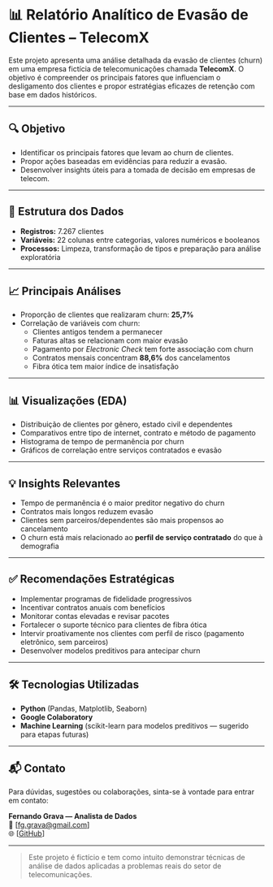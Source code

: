 # 📊 Relatório Analítico de Evasão de Clientes – TelecomX

Este projeto apresenta uma análise detalhada da evasão de clientes (churn) em uma empresa fictícia de telecomunicações chamada **TelecomX**. O objetivo é compreender os principais fatores que influenciam o desligamento dos clientes e propor estratégias eficazes de retenção com base em dados históricos.

---

## 🔍 Objetivo

- Identificar os principais fatores que levam ao churn de clientes.
- Propor ações baseadas em evidências para reduzir a evasão.
- Desenvolver insights úteis para a tomada de decisão em empresas de telecom.

---

## 📂 Estrutura dos Dados

- **Registros:** 7.267 clientes
- **Variáveis:** 22 colunas entre categorias, valores numéricos e booleanos
- **Processos:** Limpeza, transformação de tipos e preparação para análise exploratória

---

## 📈 Principais Análises

- Proporção de clientes que realizaram churn: **25,7%**
- Correlação de variáveis com churn:
  - Clientes antigos tendem a permanecer
  - Faturas altas se relacionam com maior evasão
  - Pagamento por *Electronic Check* tem forte associação com churn
  - Contratos mensais concentram **88,6%** dos cancelamentos
  - Fibra ótica tem maior índice de insatisfação

---

## 📊 Visualizações (EDA)

- Distribuição de clientes por gênero, estado civil e dependentes
- Comparativos entre tipo de internet, contrato e método de pagamento
- Histograma de tempo de permanência por churn
- Gráficos de correlação entre serviços contratados e evasão

---

## 💡 Insights Relevantes

- Tempo de permanência é o maior preditor negativo do churn
- Contratos mais longos reduzem evasão
- Clientes sem parceiros/dependentes são mais propensos ao cancelamento
- O churn está mais relacionado ao **perfil de serviço contratado** do que à demografia

---

## ✅ Recomendações Estratégicas

- Implementar programas de fidelidade progressivos
- Incentivar contratos anuais com benefícios
- Monitorar contas elevadas e revisar pacotes
- Fortalecer o suporte técnico para clientes de fibra ótica
- Intervir proativamente nos clientes com perfil de risco (pagamento eletrônico, sem parceiros)
- Desenvolver modelos preditivos para antecipar churn

---

## 🛠️ Tecnologias Utilizadas

- **Python** (Pandas, Matplotlib, Seaborn)
- **Google Colaboratory**
- **Machine Learning** (scikit-learn para modelos preditivos — sugerido para etapas futuras)

---

## 📬 Contato

Para dúvidas, sugestões ou colaborações, sinta-se à vontade para entrar em contato:

**Fernando Grava — Analista de Dados**  
📧 [fg.grava@gmail.com]  
🌐 [[GitHub](https://github.com/fggrava/Challenge_ONE_Data_Science_TelecomX)]

---

> Este projeto é fictício e tem como intuito demonstrar técnicas de análise de dados aplicadas a problemas reais do setor de telecomunicações.
